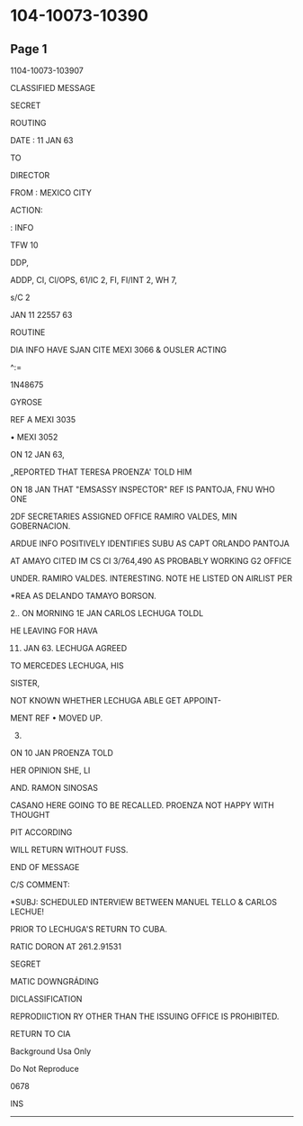 # 104-10073-10390

## Page 1

1104-10073-103907

CLASSIFIED MESSAGE

SECRET

ROUTING

DATE : 11 JAN 63

TO

DIRECTOR

FROM : MEXICO CITY

ACTION:

: INFO

TFW 10

DDP,

ADDP, CI, Cl/OPS, 61/IC 2, FI, FI/INT 2, WH 7,

s/C 2

JAN 11 22557 63

ROUTINE

DIA INFO HAVE SJAN CITE MEXI 3066 & OUSLER ACTING

^:=

1N48675

GYROSE

REF A MEXI 3035

• MEXI 3052

ON 12 JAN 63,

„REPORTED THAT TERESA PROENZA' TOLD HIM

ON 18 JAN THAT "EMSASSY INSPECTOR" REF IS PANTOJA, FNU WHO ONE

2DF SECRETARIES ASSIGNED OFFICE RAMIRO VALDES, MIN GOBERNACION.

ARDUE INFO POSITIVELY IDENTIFIES SUBU AS CAPT ORLANDO PANTOJA

AT AMAYO CITED IM CS CI 3/764,490 AS PROBABLY WORKING G2 OFFICE

UNDER. RAMIRO VALDES. INTERESTING. NOTE HE LISTED ON AIRLIST PER

*REA AS DELANDO TAMAYO BORSON.

2.. ON MORNING 1E JAN CARLOS LECHUGA TOLDL

HE LEAVING FOR HAVA

11. JAN 63. LECHUGA AGREED

TO MERCEDES LECHUGA, HIS

SISTER,

NOT KNOWN WHETHER LECHUGA ABLE GET APPOINT-

MENT REF • MOVED UP.

3.

ON 10 JAN PROENZA TOLD

HER OPINION SHE, LI

AND. RAMON SINOSAS

CASANO HERE GOING TO BE RECALLED. PROENZA NOT HAPPY WITH THOUGHT

PIT ACCORDING

WILL RETURN WITHOUT FUSS.

END OF MESSAGE

C/S COMMENT:

*SUBJ: SCHEDULED INTERVIEW BETWEEN MANUEL TELLO & CARLOS LECHUE!

PRIOR TO LECHUGA'S RETURN TO CUBA.

RATIC DORON AT 261.2.91531

SEGRET

MATIC DOWNGRÁDING

DICLASSIFICATION

REPRODIICTION RY OTHER THAN THE ISSUING OFFICE IS PROHIBITED.

RETURN TO CIA

Background Usa Only

Do Not Reproduce

0678

INS

---


